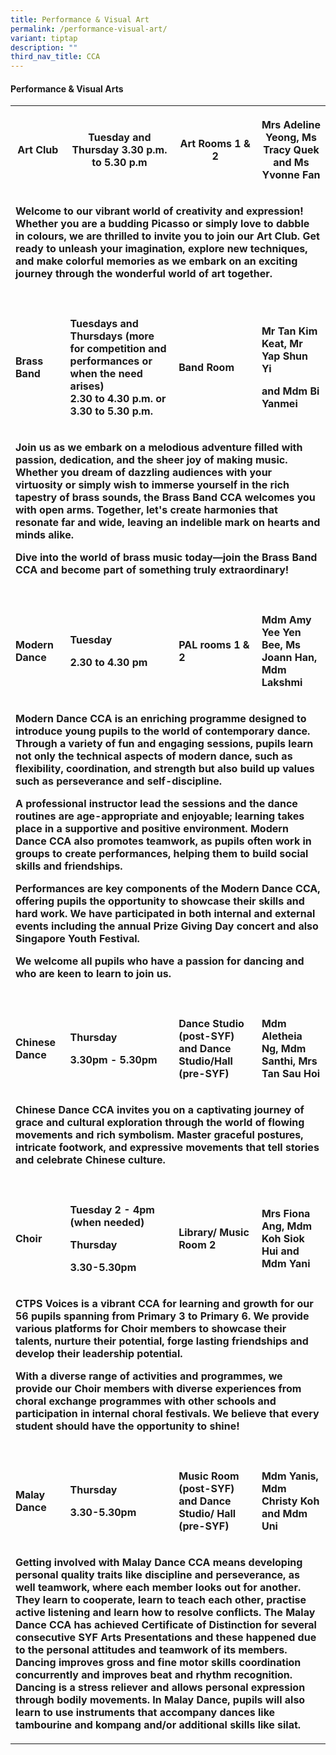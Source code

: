 ```yaml
---
title: Performance & Visual Art
permalink: /performance-visual-art/
variant: tiptap
description: ""
third_nav_title: CCA
---
```

<h4>Performance &amp; Visual Arts</h4>
<table style="minWidth: 100px">
<colgroup>
<col>
<col>
<col>
<col>
</colgroup>
<tbody>
<tr>
<th rowspan="1" colspan="1">
<p>Art Club</p>
</th>
<th rowspan="1" colspan="1">
<p>Tuesday and Thursday 3.30 p.m. to 5.30 p.m</p>
</th>
<th rowspan="1" colspan="1">
<p>Art Rooms 1 &amp; 2</p>
</th>
<th rowspan="1" colspan="1">
<p>Mrs Adeline Yeong, Ms Tracy Quek and Ms Yvonne Fan</p>
</th>
</tr>
<tr>
<td rowspan="1" colspan="4">
<p><strong>Welcome to our vibrant world of creativity and expression! Whether you are a budding Picasso or simply love to dabble in colours, we are thrilled to invite you to join our Art Club. Get ready to unleash your imagination, explore new techniques, and make colorful memories as we embark on an exciting journey through the wonderful world of art together.</strong>
</p>
</td>
</tr>
<tr>
<td rowspan="1" colspan="1">
<p></p>
</td>
<td rowspan="1" colspan="1">
<p></p>
</td>
<td rowspan="1" colspan="1">
<p></p>
</td>
<td rowspan="1" colspan="1">
<p></p>
</td>
</tr>
<tr>
<td rowspan="1" colspan="1">
<p><strong>Brass Band</strong>
</p>
</td>
<td rowspan="1" colspan="1">
<p><strong>Tuesdays and Thursdays (more for competition and performances or when the need arises)<br>2.30 to 4.30 p.m. or 3.30 to 5.30 p.m.</strong>
</p>
<p></p>
</td>
<td rowspan="1" colspan="1">
<p><strong>Band Room</strong>
</p>
</td>
<td rowspan="1" colspan="1">
<p><strong>Mr Tan Kim Keat, Mr Yap Shun Yi</strong>
</p>
<p><strong>and Mdm Bi Yanmei</strong>
</p>
</td>
</tr>
<tr>
<td rowspan="1" colspan="4">
<p><strong>Join us as we embark on a melodious adventure filled with passion, dedication, and the sheer joy of making music. Whether you dream of dazzling audiences with your virtuosity or simply wish to immerse yourself in the rich tapestry of brass sounds, the Brass Band CCA welcomes you with open arms. Together, let's create harmonies that resonate far and wide, leaving an indelible mark on hearts and minds alike.</strong>
</p>
<p><strong>Dive into the world of brass music today—join the Brass Band CCA and become part of something truly extraordinary!</strong>
</p>
</td>
</tr>
<tr>
<td rowspan="1" colspan="1">
<p></p>
</td>
<td rowspan="1" colspan="1">
<p></p>
</td>
<td rowspan="1" colspan="1">
<p></p>
</td>
<td rowspan="1" colspan="1">
<p></p>
</td>
</tr>
<tr>
<td rowspan="1" colspan="1">
<p><strong>Modern Dance</strong>
</p>
</td>
<td rowspan="1" colspan="1">
<p><strong>Tuesday</strong>
</p>
<p><strong>2.30 to 4.30 pm</strong>
</p>
</td>
<td rowspan="1" colspan="1">
<p><strong>PAL rooms 1 &amp; 2</strong>
</p>
</td>
<td rowspan="1" colspan="1">
<p><strong>Mdm Amy Yee Yen Bee, Ms Joann Han, Mdm Lakshmi</strong>
</p>
</td>
</tr>
<tr>
<td rowspan="1" colspan="4">
<p><strong>Modern Dance CCA is an enriching programme designed to introduce young pupils to the world of contemporary dance. Through a variety of fun and engaging sessions, pupils learn not only the technical aspects of modern dance, such as flexibility, coordination, and strength but also build up values such as perseverance and self-discipline.</strong>
</p>
<p><strong>A professional instructor lead the sessions and the dance routines are age-appropriate and enjoyable; learning takes place in a supportive and positive environment. Modern Dance CCA also promotes teamwork, as pupils often work in groups to create performances, helping them to build social skills and friendships.</strong>
</p>
<p><strong>Performances are key components of the Modern Dance CCA, offering pupils the opportunity to showcase their skills and hard work. We have participated in both internal and external events including the annual Prize Giving Day concert and also Singapore Youth Festival.</strong>
</p>
<p><strong>We welcome all pupils who have a passion for dancing and who are keen to learn to join us.</strong>
</p>
</td>
</tr>
<tr>
<td rowspan="1" colspan="1">
<p></p>
</td>
<td rowspan="1" colspan="1">
<p></p>
</td>
<td rowspan="1" colspan="1">
<p></p>
</td>
<td rowspan="1" colspan="1">
<p></p>
</td>
</tr>
<tr>
<td rowspan="1" colspan="1">
<p><strong>Chinese Dance</strong>
</p>
</td>
<td rowspan="1" colspan="1">
<p><strong>Thursday</strong>
</p>
<p><strong>3.30pm - 5.30pm</strong>
</p>
</td>
<td rowspan="1" colspan="1">
<p><strong>Dance Studio (post-SYF) and Dance Studio/Hall (pre-SYF)</strong>
</p>
</td>
<td rowspan="1" colspan="1">
<p><strong>Mdm Aletheia Ng, Mdm Santhi, Mrs Tan Sau Hoi</strong>
</p>
</td>
</tr>
<tr>
<td rowspan="1" colspan="4">
<p><strong>Chinese Dance CCA invites you on a captivating journey of grace and cultural exploration through the world of flowing movements and rich symbolism. Master graceful postures, intricate footwork, and expressive movements that tell stories and celebrate Chinese culture.</strong>
</p>
</td>
</tr>
<tr>
<td rowspan="1" colspan="1">
<p></p>
</td>
<td rowspan="1" colspan="1">
<p></p>
</td>
<td rowspan="1" colspan="1">
<p></p>
</td>
<td rowspan="1" colspan="1">
<p></p>
</td>
</tr>
<tr>
<td rowspan="1" colspan="1">
<p><strong>Choir</strong>
</p>
</td>
<td rowspan="1" colspan="1">
<p><strong>Tuesday 2 - 4pm (when needed)</strong>
</p>
<p></p>
<p><strong>Thursday</strong>
</p>
<p><strong>3.30-5.30pm</strong>
</p>
</td>
<td rowspan="1" colspan="1">
<p><strong>Library/ Music Room 2</strong>
</p>
</td>
<td rowspan="1" colspan="1">
<p><strong>Mrs Fiona Ang, Mdm Koh Siok Hui and Mdm Yani</strong>
</p>
</td>
</tr>
<tr>
<td rowspan="1" colspan="4">
<p><strong>CTPS Voices is a vibrant CCA for learning and growth for our 56 pupils spanning from Primary 3 to Primary 6. We provide various platforms for Choir members to showcase their talents, nurture their potential, forge lasting friendships and develop their leadership potential.</strong>
</p>
<p><strong>With a diverse range of activities and programmes, we provide our Choir members with diverse experiences from choral exchange programmes with other schools and participation in internal choral festivals. We believe that every student should have the opportunity to shine!</strong>
</p>
</td>
</tr>
<tr>
<td rowspan="1" colspan="1">
<p></p>
</td>
<td rowspan="1" colspan="1">
<p></p>
</td>
<td rowspan="1" colspan="1">
<p></p>
</td>
<td rowspan="1" colspan="1">
<p></p>
</td>
</tr>
<tr>
<td rowspan="1" colspan="1">
<p><strong>Malay Dance</strong>
</p>
</td>
<td rowspan="1" colspan="1">
<p><strong>Thursday</strong>
</p>
<p><strong>3.30-5.30pm</strong>
</p>
</td>
<td rowspan="1" colspan="1">
<p><strong>Music Room (post-SYF) and Dance Studio/ Hall (pre-SYF)</strong>
</p>
</td>
<td rowspan="1" colspan="1">
<p><strong>Mdm Yanis, Mdm Christy Koh and Mdm Uni</strong>
</p>
</td>
</tr>
<tr>
<td rowspan="1" colspan="4">
<p><strong>Getting involved with Malay Dance CCA means developing personal quality traits like discipline and perseverance, as well teamwork, where each member looks out for another. They learn to cooperate, learn to teach each other, practise active listening and learn how to resolve conflicts. The Malay Dance CCA has achieved Certificate of Distinction for several consecutive SYF Arts Presentations and these happened due to the personal attitudes and teamwork of its members. Dancing improves gross and fine motor skills coordination concurrently and improves beat and rhythm recognition. Dancing is a stress reliever and allows personal expression through bodily movements. In Malay Dance, pupils will also learn to use instruments that accompany dances like tambourine and kompang and/or additional skills like silat.</strong>
</p>
</td>
</tr>
</tbody>
</table>
<p></p>